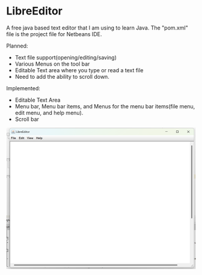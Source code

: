 # LibreEditor
A free java based text editor that I am using to learn Java.
The "pom.xml" file is the project file for Netbeans IDE.

Planned:
+ Text file support(opening/editing/saving)
+ Various Menus on the tool bar
+ Editable Text area where you type or read a text file
+ Need to add the ability to scroll down.

Implemented:
+ Editable Text Area
+ Menu bar, Menu bar items, and Menus for the menu bar items(file menu, edit menu, and help menu).
+ Scroll bar

![alt text](https://github.com/KyleRS2004/LibreEditor/blob/main/Screenshot%20(60).png)
